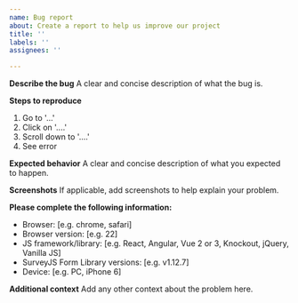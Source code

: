 ```yaml
---
name: Bug report
about: Create a report to help us improve our project
title: ''
labels: ''
assignees: ''

---
```


**Describe the bug**
A clear and concise description of what the bug is.

**Steps to reproduce**

1. Go to '...'
2. Click on '....'
3. Scroll down to '....'
4. See error

**Expected behavior**
A clear and concise description of what you expected to happen.

**Screenshots**
If applicable, add screenshots to help explain your problem.

**Please complete the following information:**
- Browser: [e.g. chrome, safari]
- Browser version: [e.g. 22]
- JS framework/library: [e.g. React, Angular, Vue 2 or 3, Knockout, jQuery, Vanilla JS]
- SurveyJS Form Library versions: [e.g. v1.12.7]
- Device: [e.g. PC, iPhone 6]

**Additional context**
Add any other context about the problem here.
